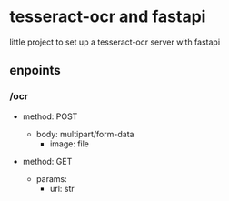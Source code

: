 # tesseract-ocr and fastapi

little project to set up a tesseract-ocr server with fastapi

## enpoints

### /ocr

- method: POST

  - body: multipart/form-data
    - image: file

- method: GET
  - params:
    - url: str
